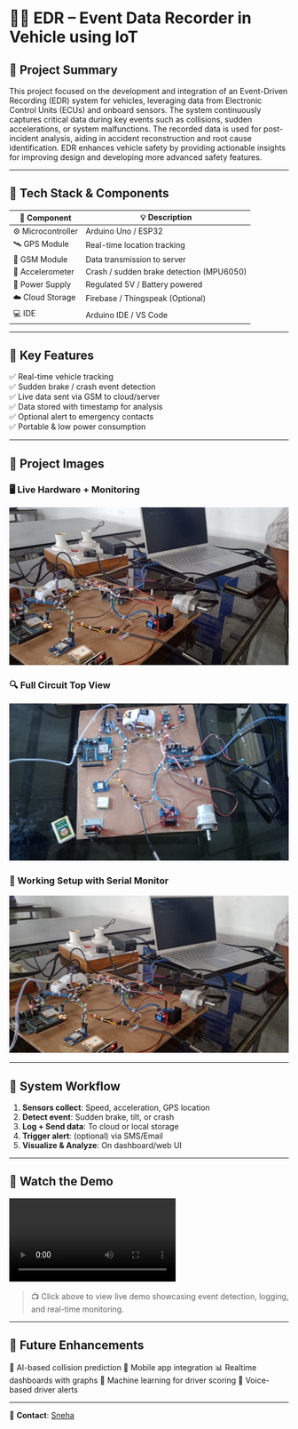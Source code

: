 # 🚗💥 EDR – Event Data Recorder in Vehicle using IoT


## 📌 Project Summary

This project focused on the development and integration of an Event-Driven Recording (EDR) system for vehicles, leveraging data from Electronic Control Units (ECUs) and onboard sensors. The system continuously captures critical data during key events such as collisions, sudden accelerations, or system malfunctions. The recorded data is used for post-incident analysis, aiding in accident reconstruction and root cause identification. EDR enhances vehicle safety by providing actionable insights for improving design and developing more advanced safety features.

---

## 🔧 Tech Stack & Components

| 🔹 Component        | 💡 Description                          |
|--------------------|------------------------------------------|
| ⚙️ Microcontroller | Arduino Uno / ESP32                      |
| 🛰️ GPS Module       | Real-time location tracking              |
| 📶 GSM Module       | Data transmission to server              |
| 🧭 Accelerometer    | Crash / sudden brake detection (MPU6050) |
| 🔋 Power Supply     | Regulated 5V / Battery powered           |
| ☁️ Cloud Storage    | Firebase / Thingspeak (Optional)         |
| 💻 IDE              | Arduino IDE / VS Code                    |

---

## 🎯 Key Features

✅ Real-time vehicle tracking  
✅ Sudden brake / crash event detection  
✅ Live data sent via GSM to cloud/server  
✅ Data stored with timestamp for analysis  
✅ Optional alert to emergency contacts  
✅ Portable & low power consumption  

---

## 📸 Project Images

### 🖥️ Live Hardware + Monitoring  
![Live Hardware View](https://github.com/SnehaNikam24/EDR-In-vehicle-Using-IOT/blob/main/1.jpg)

### 🔍 Full Circuit Top View  
![Top View](https://github.com/SnehaNikam24/EDR-In-vehicle-Using-IOT/blob/main/4.jpg)

### 🧪 Working Setup with Serial Monitor  
![Serial Monitor Output](https://github.com/SnehaNikam24/EDR-In-vehicle-Using-IOT/blob/main/3.jpg)

---

## 🧠 System Workflow

1. **Sensors collect**: Speed, acceleration, GPS location
2. **Detect event**: Sudden brake, tilt, or crash
3. **Log + Send data**: To cloud or local storage
4. **Trigger alert**: (optional) via SMS/Email
5. **Visualize & Analyze**: On dashboard/web UI

---

## 🎥 Watch the Demo

![Watch the Demo](https://github.com/SnehaNikam24/EDR-In-vehicle-Using-IOT/blob/main/v.mp4)

> 📺 Click above to view live demo showcasing event detection, logging, and real-time monitoring.

--- 

## 🔮 Future Enhancements

🚀 AI-based collision prediction
📲 Mobile app integration
📊 Realtime dashboards with graphs
🧠 Machine learning for driver scoring
🔔 Voice-based driver alerts

---

📩 **Contact**: [Sneha]()

